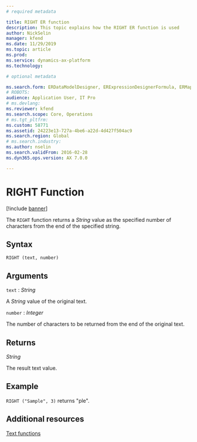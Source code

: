 ```yaml
---
# required metadata

title: RIGHT ER function
description: This topic explains how the RIGHT ER function is used
author: NickSelin
manager: kfend
ms.date: 11/29/2019
ms.topic: article
ms.prod: 
ms.service: dynamics-ax-platform
ms.technology: 

# optional metadata

ms.search.form: ERDataModelDesigner, ERExpressionDesignerFormula, ERMappedFormatDesigner, ERModelMappingDesigner
# ROBOTS: 
audience: Application User, IT Pro
# ms.devlang: 
ms.reviewer: kfend
ms.search.scope: Core, Operations
# ms.tgt_pltfrm: 
ms.custom: 58771
ms.assetid: 24223e13-727a-4be6-a22d-4d427f504ac9
ms.search.region: Global
# ms.search.industry: 
ms.author: nselin
ms.search.validFrom: 2016-02-28
ms.dyn365.ops.version: AX 7.0.0

---
```


# <a name="RIGHT">RIGHT Function</a>

[!include [banner](../includes/banner.md)]

The `RIGHT` function returns a *String* value as the specified number of characters from the end of the specified string.

## Syntax

```
RIGHT (text, number)
```

## Arguments

`text` : *String*

A *String* value of the original text.

`number` : *Integer*

The number of characters to be returned from the end of the original text.

## Returns

*String*

The result text value.

## Example

`RIGHT ("Sample", 3)` returns "ple".

## Additional resources

[Text functions](er-functions-category-text.md)
